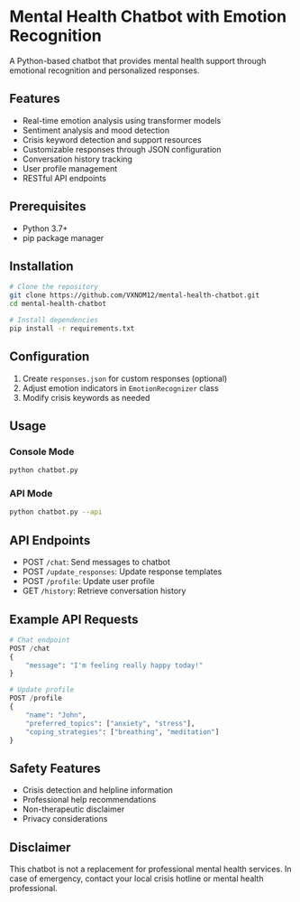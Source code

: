 # Mental Health Chatbot with Emotion Recognition

A Python-based chatbot that provides mental health support through emotional recognition and personalized responses.

## Features

- Real-time emotion analysis using transformer models
- Sentiment analysis and mood detection
- Crisis keyword detection and support resources
- Customizable responses through JSON configuration
- Conversation history tracking
- User profile management
- RESTful API endpoints

## Prerequisites

- Python 3.7+
- pip package manager

## Installation

```bash
# Clone the repository
git clone https://github.com/VXNOM12/mental-health-chatbot.git
cd mental-health-chatbot

# Install dependencies
pip install -r requirements.txt
```

## Configuration

1. Create `responses.json` for custom responses (optional)
2. Adjust emotion indicators in `EmotionRecognizer` class
3. Modify crisis keywords as needed

## Usage

### Console Mode
```bash
python chatbot.py
```

### API Mode
```bash
python chatbot.py --api
```

## API Endpoints

- POST `/chat`: Send messages to chatbot
- POST `/update_responses`: Update response templates
- POST `/profile`: Update user profile
- GET `/history`: Retrieve conversation history

## Example API Requests

```python
# Chat endpoint
POST /chat
{
    "message": "I'm feeling really happy today!"
}

# Update profile
POST /profile
{
    "name": "John",
    "preferred_topics": ["anxiety", "stress"],
    "coping_strategies": ["breathing", "meditation"]
}
```

## Safety Features

- Crisis detection and helpline information
- Professional help recommendations
- Non-therapeutic disclaimer
- Privacy considerations


## Disclaimer

This chatbot is not a replacement for professional mental health services. In case of emergency, contact your local crisis hotline or mental health professional.